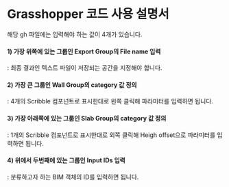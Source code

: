 # Grasshopper 코드 사용 설명서



해당 gh 파일에는 입력해야 하는 값이 4개가 있습니다.


#### 1) 가장 위쪽에 있는 그룹인 Export Group의 File name 입력
: 최종 결과인 텍스트 파일이 저장되는 공간을 지정해야 합니다.

#### 2) 가장 큰 그룹인 Wall Group의 category 값 정의
: 4개의 Scribble 컴포넌트로 표시한대로 왼쪽 클릭해 파라미터를 입력하면 됩니다.

#### 3) 가장 아래쪽에 있는 그룹인 Slab Group의 category 값 정의
: 1개의 Scribble 컴포넌트로 표시한대로 외쪽 클릭해 Heigh offset으로 파라미터를 입력하면 됩니다.

#### 4) 위에서 두번째에 있는 그룹인 Input IDs 입력
: 분류하고자 하는 BIM 객체의 ID를 입력하면 됩니다.
